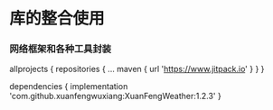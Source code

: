 
<h1>库的整合使用</h1>

<h3>网络框架和各种工具封装</h3>


allprojects {
		repositories {
			...
			maven { url 'https://www.jitpack.io' }
		}
	}
  
  
  
  dependencies {
	        implementation 'com.github.xuanfengwuxiang:XuanFengWeather:1.2.3'
	}


